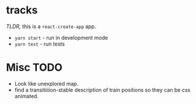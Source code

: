 # tracks

*TLDR,* this is a `react-create-app` app.

- `yarn start` - run in development mode
- `yarn test` - run tests

# Misc TODO

- Look like unexplored map.
- find a transitiiiion-stable description of train positions so they can be css animated.
